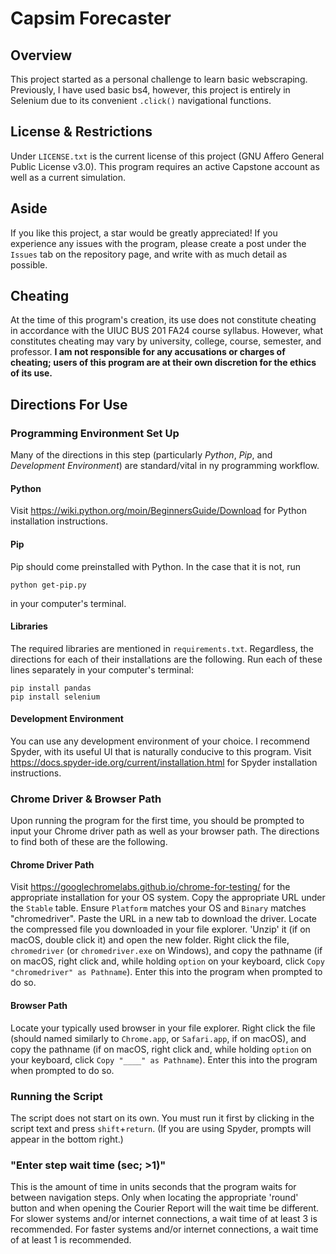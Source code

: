 # Capsim Forecaster

## Overview
This project started as a personal challenge to learn basic webscraping. Previously, I have used basic bs4, however, this project is entirely in Selenium due to its convenient `.click()` navigational functions.

## License & Restrictions
Under `LICENSE.txt` is the current license of this project (GNU Affero General Public License v3.0). This program requires an active Capstone account as well as a current simulation.

## Aside
If you like this project, a star would be greatly appreciated! If you experience any issues with the program, please create a post under the `Issues` tab on the repository page, and write with as much detail as possible.

## Cheating
At the time of this program's creation, its use does not constitute cheating in accordance with the UIUC BUS 201 FA24 course syllabus. However, what constitutes cheating may vary by university, college, course, semester, and professor. **I am not responsible for any accusations or charges of cheating; users of this program are at their own discretion for the ethics of its use.**

## Directions For Use
### Programming Environment Set Up
Many of the directions in this step (particularly *Python*, *Pip*, and *Development Environment*) are standard/vital in ny programming workflow.

#### Python
Visit https://wiki.python.org/moin/BeginnersGuide/Download for Python installation instructions.

#### Pip
Pip should come preinstalled with Python. In the case that it is not, run
```
python get-pip.py
```
in your computer's terminal.

#### Libraries
The required libraries are mentioned in `requirements.txt`. Regardless, the directions for each of their installations are the following. Run each of these lines separately in your computer's terminal:
```
pip install pandas
pip install selenium
```

#### Development Environment
You can use any development environment of your choice. I recommend Spyder, with its useful UI that is naturally conducive to this program. Visit https://docs.spyder-ide.org/current/installation.html for Spyder installation instructions.

### Chrome Driver & Browser Path
Upon running the program for the first time, you should be prompted to input your Chrome driver path as well as your browser path. The directions to find both of these are the following.

#### Chrome Driver Path
Visit https://googlechromelabs.github.io/chrome-for-testing/ for the appropriate installation for your OS system. Copy the appropriate URL under the `Stable` table. Ensure `Platform` matches your OS and `Binary` matches "chromedriver". Paste the URL in a new tab to download the driver. Locate the compressed file you downloaded in your file explorer. 'Unzip' it (if on macOS, double click it) and open the new folder. Right click the file, `chromedriver` (or `chromedriver.exe` on Windows), and copy the pathname (if on macOS, right click and, while holding `option` on your keyboard, click `Copy "chromedriver" as Pathname`). Enter this into the program when prompted to do so.

#### Browser Path
Locate your typically used browser in your file explorer. Right click the file (should named similarly to `Chrome.app`, or `Safari.app`, if on macOS), and copy the pathname (if on macOS, right click and, while holding `option` on your keyboard, click `Copy "____" as Pathname`). Enter this into the program when prompted to do so.

### Running the Script
The script does not start on its own. You must run it first by clicking in the script text and press `shift`+`return`. (If you are using Spyder, prompts will appear in the bottom right.)

### "Enter step wait time (sec; >1)"
This is the amount of time in units seconds that the program waits for between navigation steps. Only when locating the appropriate 'round' button and when opening the Courier Report will the wait time be different. For slower systems and/or internet connections, a wait time of at least 3 is recommended. For faster systems and/or internet connections, a wait time of at least 1 is recommended.
